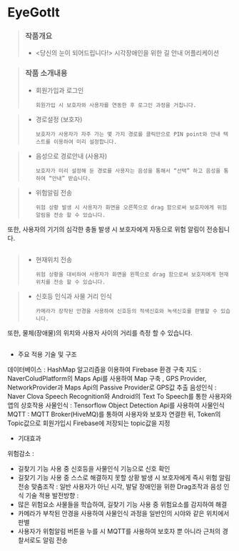 # EyeGotIt

> ### 작품개요
> * <당신의 눈이 되어드립니다!> 시각장애인을 위한 길 안내 어플리케이션

> ### 작품 소개내용
> * 회원가입과 로그인
>	```
>	회원가입 시 보호자와 사용자를 연동한 후 로그인 과정을 거칩니다. 
>	```

> * 경로설정 (보호자)
>	```
>	보호자가 사용자가 자주 가는 몇 가지 경로를 클릭만으로 PIN point와 안내 텍스트를 이용하여 미리 설정합니다. 
>	```

> * 음성으로 경로안내 (사용자) 
>	```
>	보호자가 미리 설정해 둔 경로를 사용자는 음성을 통해서 “선택” 하고 음성을 통하여 “안내” 받습니다. 
>	```

> * 위험알림 전송
>	```
>	위험 상황 발생 시 사용자가 화면을 오른쪽으로 drag 함으로써 보호자에게 위험 알림을 전송 할 수 있습니다. 
또한, 사용자의 기기의 심각한 충돌 발생 시 보호자에게 자동으로 위험 알림이 전송됩니다. 
>	```

> * 현재위치 전송
>	```
>	위험 상황을 대비하여 사용자가 화면을 왼쪽으로 drag 함으로써 보호자에게 현재 위치를 전송 할 수 있습니다. 
>	```

> * 신호등 인식과 사물 거리 인식 
>	```
>	카메라가 장착된 안경을 사용하여 신호등의 적색신호와 녹색신호를 판별할 수 있습니다. 
또한, 물체(장애물)의 위치와 사용자 사이의 거리를 측정 할 수 있습니다. 
>	```
















 - 주요 적용 기술 및 구조

데이터베이스 : HashMap 알고리즘을 이용하여 Firebase 환경 구축
지도 : NaverColudPlatform의 Maps Api를 사용하여 Map 구축 , GPS Provider, NetworkProvider과 Maps Api의 Passive Provider로 GPS값 추출
음성인식 : Naver Clova Speech Recognition와 Android의 Text To Speech를 통한 사용자와 앱의 상호작용
사물인식 : Tensorflow Object Detection Api를 사용하여 사물인식
MQTT : MQTT Broker(HiveMQ)를 통하여 사용자와 보호자 연결한 뒤, Token의 Topic값으로 회원가입시 Firebase에 저장되는 topic값을 지정 




 - 기대효과

위험감소 :
 - 길찾기 기능 사용 중 신호등을 사물인식 기능으로 신호 확인 
 - 길찾기 기능 사용 중 스스로 해결하지 못할 상황 발생 시 보호자에게 즉시 위험 알림 전송
맞춤조작 : 일반 사용자가 아닌 시각, 발달 장애인을 위한 Drag조작과 음성 인식 기술 적용
발전방향 :
 - 많은 위험요소 사물들을 학습하여, 길찾기 기능 사용 중 위험요소를 감지하여 해결
 - 카메라가 부착된 안경을 사용하여 사물인식 과정을 일반인의 시야와 같은 위치에서 판별
 - 사용자가 위험알림 버튼을 누를 시 MQTT를 사용하여 보호자 뿐 아니라 근처의 경찰서로도 알림 전송
